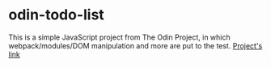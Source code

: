 # odin-todo-list
This is a simple JavaScript project from The Odin Project, in which webpack/modules/DOM manipulation and more are put to the test.
[Project's link](https://www.theodinproject.com/lessons/javascript-todo-list)
